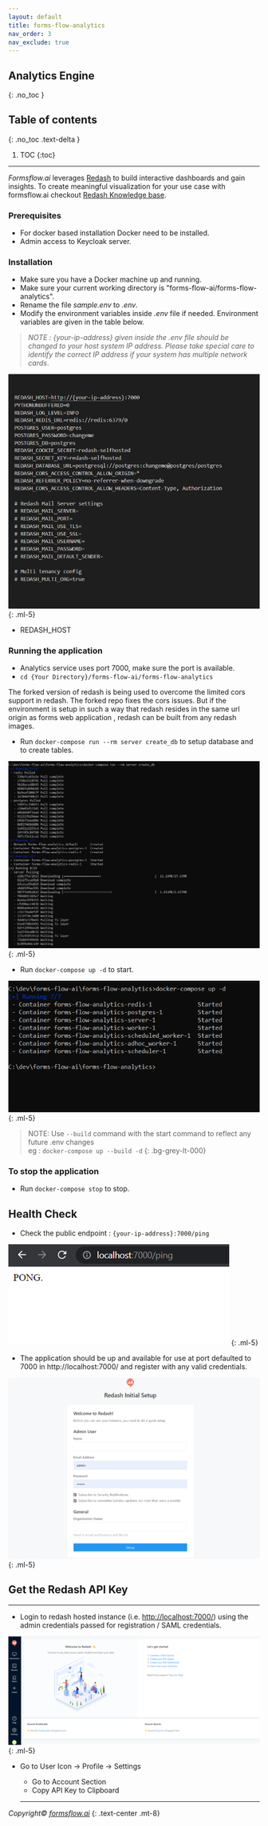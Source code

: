 ```yaml
---
layout: default
title: forms-flow-analytics
nav_order: 3
nav_exclude: true
---
```

## Analytics Engine  
{: .no_toc }

## Table of contents
{: .no_toc .text-delta }

1. TOC
{:toc}
----

*Formsflow.ai* leverages [Redash](https://github.com/getredash/redash) to build interactive dashboards and gain insights. To create meaningful visualization for your use case with formsflow.ai checkout [Redash Knowledge base](https://redash.io/help/).  

### Prerequisites
- For docker based installation Docker need to be installed.
- Admin access to Keycloak server.  

### Installation 


- Make sure you have a Docker machine up and running.
- Make sure your current working directory is "forms-flow-ai/forms-flow-analytics".
- Rename the file *sample.env* to *.env*.
- Modify the environment variables inside *.env* file if needed. Environment variables are given in the table below.   

> *NOTE : {your-ip-address} given inside the .env file should be changed to your host system IP address. Please take special care to identify the correct IP address if your system has multiple network cards*.  

![analytics](../../../assets/setup/analytics1.png)
{: .ml-5}    

* REDASH_HOST  

### Running the application  

- Analytics service uses port 7000, make sure the port is available.
- `cd {Your Directory}/forms-flow-ai/forms-flow-analytics`  

The forked version of redash is being used to overcome the limited cors support in redash. The forked repo fixes the cors issues. But if the environment is setup in such a way that redash resides in the same url origin as forms web application , redash can be built from any redash images. 

- Run `docker-compose run --rm server create_db` to setup database and to create tables.  

![analytics](../../../assets/setup/analytics2.png)
{: .ml-5}    

- Run `docker-compose up -d` to start.  

![analytics](../../../assets/setup/analytics3.png)
{: .ml-5}  

> NOTE: Use `--build` command with the start command to reflect any future .env changes  
> eg : `docker-compose up --build -d`
 {: .bg-grey-lt-000}  

### To stop the application
- Run `docker-compose stop` to stop.  

## Health Check  

- Check the public endpoint : `{your-ip-address}:7000/ping`  

![analytics](../../../assets/setup/analytics4.png)
{: .ml-5}     
- The application should be up and available for use at port defaulted to 7000 in http://localhost:7000/ and register with any valid credentials.  

![analytics](../../../assets/setup/analytics5.png)
{: .ml-5}  

## Get the Redash API Key  

--- 
- Login to redash hosted instance (i.e. [http://localhost:7000/](http://localhost:7000/)) using the admin credentials passed for registration / SAML credentials.

![analytics](../../../assets/setup/analytics6.png)
{: .ml-5}    

- Go to User Icon -> Profile -> Settings
  - Go to Account Section
  - Copy API Key to Clipboard

  --- 
*Copyright© [formsflow.ai](https://formsflow.ai/)*
{: .text-center .mt-8}

